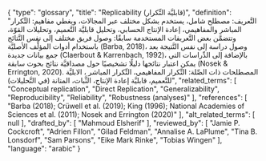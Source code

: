 {
    "type": "glossary",
    "title": "Replicability (قابليَّة التِّكرار)",
    "definition": "التَّعريف: مصطلح شامل، يستخدم بشكل مختلف عبر المجالات، ويغطي مفاهيم: التِّكرار المباشر والمفاهيمي، إعادة الإنتاج الحسابي، وتحليل قابليَّة التَّعميم، وتحليلات القوّة، وتتضمَّن بعض التَّعريفات المستخدمة سابقًا: وصول فريق مختلف إلى نفس النَّتائج باستخدام أدوات  المؤلِّف الأصليَّة (Barba, 2018)، وصول دراسة إلى نفس النَّتيجة بعد جمع بيانات جديدة (Claerbout & Karrenbach, 1992)، بالإضافة إلى الدِّراسات التي يمكن اعتبار نتائجها دليلًا تشخيصيًا حول مصداقيَّة نتائج بحوث سابقة (Nosek & Errington, 2020).  المصطلحات ذات الصِّلة: التِّكرار المفاهيمي، التِّكرار المباشر ، الابليَّة للتَّعميم، قابليَّة إعادة الإنتاج، الثَّبات، المتانة (في التَّحليلات)",
    "related_terms": [
        "Conceptual replication",
        "Direct Replication",
        "Generalizability",
        "Reproducibility",
        "Reliability",
        "Robustness (analyses)"
    ],
    "references": [
        "Barba (2018); Crüwell et al. (2019); King (1996); National Academies of Sciences et al. (2011); Nosek and Errington (2020)"
    ],
    "alt_related_terms": [
        null
    ],
    "drafted_by": [
        "Mahmoud Elsherif"
    ],
    "reviewed_by": [
        "Jamie P. Cockcroft",
        "Adrien Fillon",
        "Gilad Feldman",
        "Annalise A. LaPlume",
        "Tina B. Lonsdorf",
        "Sam Parsons",
        "Eike Mark Rinke",
        "Tobias Wingen"
    ],
    "language": "arabic"
}